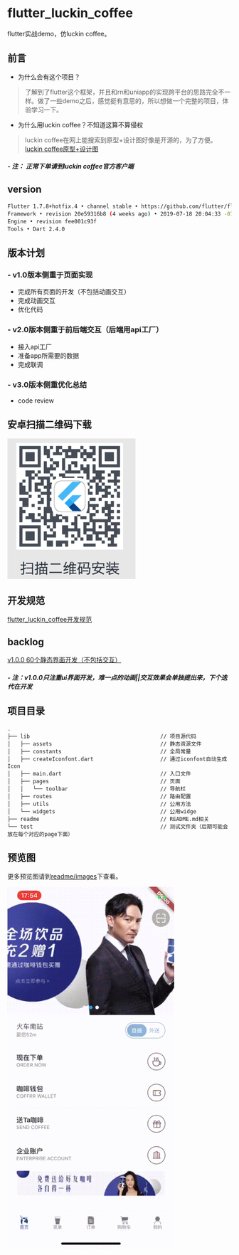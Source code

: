 <!--
 * @Author: meetqy
 * @since: 2019-08-10 16:41:08
 * @lastTime: 2019-08-20 10:01:01
 * @LastEditors: meetqy
 -->
# flutter_luckin_coffee

flutter实战demo，仿luckin coffee。

## 前言

- 为什么会有这个项目？

> 了解到了flutter这个框架，并且和rn和uniapp的实现跨平台的思路完全不一样。做了一些demo之后，感觉挺有意思的，所以想做一个完整的项目，体验学习一下。

- 为什么用luckin coffee？不知道这算不算侵权

> luckin coffee在网上能搜索到原型+设计图好像是开源的，为了方便。[luckin coffee原型+设计图](https://www.xiaopiu.com/user?uid=5d478fe8174ff47f357b8b00&tab=collectProject&libPop=project&libId=5c306b252d5cd56e70a1e640)

##### - 注： 正常下单请到luckin coffee官方客户端

## version

``` bash
Flutter 1.7.8+hotfix.4 • channel stable • https://github.com/flutter/flutter.git
Framework • revision 20e59316b8 (4 weeks ago) • 2019-07-18 20:04:33 -0700
Engine • revision fee001c93f
Tools • Dart 2.4.0
```

## 版本计划

### - v1.0版本侧重于页面实现

- 完成所有页面的开发（不包括动画交互）
- 完成动画交互
- 优化代码

### - v2.0版本侧重于前后端交互（后端用api工厂）

- 接入api工厂
- 准备app所需要的数据
- 完成联调

### - v3.0版本侧重优化总结

- code review

## 安卓扫描二维码下载

![](./Android.png)

## 开发规范

[flutter_luckin_coffee开发规范](./readme/开发规范.md)

## backlog

[v1.0.0 60个静态界面开发（不包括交互）](./readme/backlog/v1.0.0.md)

##### -  注：v1.0.0只注重ui界面开发，难一点的动画||交互效果会单独提出来，下个迭代在开发

## 项目目录

``` tree
.
├── lib                                         // 项目源代码
│   ├── assets                                  // 静态资源文件
│   ├── constants                               // 全局常量
│   ├── createIconfont.dart                     // 通过iconfont自动生成Icon
│   ├── main.dart                               // 入口文件
│   ├── pages                                   // 页面
│   │   └── toolbar                             // 导航栏
│   ├── routes                                  // 路由配置
│   ├── utils                                   // 公用方法
│   └── widgets                                 // 公用widge
├── readme                                      // README.md相关
└── test                                        // 测试文件夹（后期可能会放在每个对应的page下面）
```

## 预览图

更多预览图请到[readme/images](./readme/images)下查看。

<img src="./readme/images/1.gif" width="375"/>